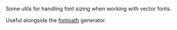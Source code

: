 Some utils for handling font sizing when working with vector fonts.

Useful alongside the [fontpath](https://github.com/mattdesl/fontpath) generator.